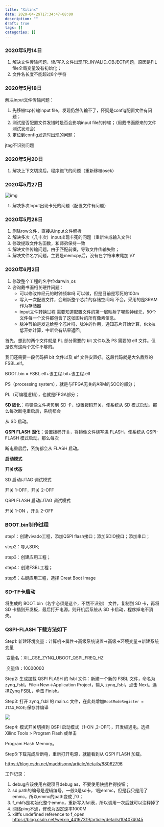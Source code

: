 ```yaml
---
title: "Xilinx"
date: 2020-04-29T17:34:47+08:00
description: ""
draft: true
tags: []
categories: []
---
```


### 2020年5月14日
1. 解决文件传输问题，读/写入文件出现FR_INVALID_OBJECT问题，原因是FIL file全局变量没有初始化；
2. 文件名长度不能超过8个字符

### 2020年5月18日

解决input文件传输问题：

1. 先移植tcp传输Input file，发现仍然传输不了，怀疑是config配置文件有问题；
2. 测试是否配置文件发错时是否会影响input file的传输；（用戴书画原来的文件测试发现会）
3. 定位到config发送时出现的问题；


jtag不识别问题

### 2020年5月20日

1. 解决上下文切换后，程序跑飞的问题（重新移植osek）

### 2020年5月27日

![img](https://images2018.cnblogs.com/blog/867021/201803/867021-20180322001733298-201433635.jpg)

1. 解决多次Input出现卡死的问题（配置文件有问题）

### 2020年5月28日

1. 删除row文件，直接从input文件解析
2. 解决多次（几十次）input出现卡死的问题（重新生成输入文件）
3. 修改提取文件名函数，和师弟保持一致
4. 解决文件传输问题，由于匹配前缀，导致文件传输失败；
5. 解决文件名字问题，主要是memcpy后，没有在字符串末尾加'\0'

### 2020年6月2日

1. 修改整个工程的名字位darwin_os
2. 咨询戴书画相关硬件问题：
   * 可以修改神经元的时钟频率吗
     可以做，但是目前是写死的100m
   * 写入一次配置文件，会刷新整个芯片的存储空间吗
     不会，采用的是SRAM作为存储器
   * input文件转换过程
     需要知道配置文件的第一层映射了哪些神经元，50个文件每一个文件都包含了这张图片的所有像素信息。
   * 脉冲节拍是发送给整个芯片吗，脉冲的作用，通知芯片开始计算，tick拉低开始计算，中断会有结果返回。

首先，想到的两个文件就是 PL 部分需要的 bit 文件以及 PS 需要的 elf 文件。但是仅有这两个文件不够的。

我们还需要一段代码把 bit 文件以及 elf 文件安置好。这段代码就是大名鼎鼎的 FSBL.elf。

BOOT.bin = FSBL.elf+该工程.bit+该工程.elf

PS（processing system），就是与FPGA无关的ARM的SOC的部分；

PL（可编程逻辑），也就是FPGA部分；

**SD 固化**：将镜像文件拷贝到 SD 卡，设置拨码开关，使系统从 SD 模式启动。那么每次断电重启后，系统都会

从 SD 启动。

**QSPI FLASH** **固化**：设置拨码开关，将镜像文件烧写进 FLASH，使系统从 QSPI-FLASH 模式启动。那么每次

断电重启后，系统都会从 FLASH 启动。

**启动模式** 

**开关状态**

SD 启动/JTAG 调试模式 

开关 1-OFF，开关 2-OFF

QSPI FLASH 启动/JTAG 调试模式 

开关 1-ON ，开关 2-OFF

### BOOT.bin制作过程

step1：创建vivado工程，添加QSPI flash接口；添加SDIO接口；添加串口；

step2：导入SDK;

step3：创建应用工程；

step4：创建FSBL工程；

step5：右键应用工程，选择 Creat Boot Image

### SD-TF卡启动

将生成的 BOOT.bin（名字必须是这个，不然不识别） 文件，复制到 SD 卡，再将 SD 卡插到开发板，最后打开电源。则开机后系统从 SD 卡启动，程序掉电不消失。

### QSPI-FLASH 下载方法如下

Step1: 新建环境变量：计算机->属性->高级系统设置->高级->环境变量->新建系统变量

​	变量名：XIL_CSE_ZYNQ_UBOOT_QSPI_FREQ_HZ

​	变量值：10000000

Step2: 生成加载 QSPI FLASH 的 fsbl 文件：新建一个新的 FSBL 文件，命名为 zynq_fsbl。File->New->Application Project，输入 zynq_fsbl，点击 Next。选择Zynq FSBL，单击 Finish。

Step3: 打开 zynq_fsbl 的 main.c 文件，在此处增加`BootModeRegister = JTAG_MODE;`保存并编译

![](https://gitee.com/chengshuyi/scripts/raw/master/img/20200429174920.png)

Step4: 模式开关切换到 QSPI 启动模式（1-ON ,2-OFF），开发板通电。选择 Xilinx Tools > Program Flash 或单击

Program Flash Memory。

Step6:下载完成后断电，重新打开电源，就能看到从 QSPI FLASH 加载。





https://blog.csdn.net/maddisonn/article/details/88062796





工作记录：

1. debug应该使用右键项目debug as，不要使用快捷栏得按钮；
2. sd path的编号是逻辑编号，一般0是sd卡，1是emmc，但是我只是用了emmc，所以emmc的path变成了0；
3. f_mkfs是初始化整个emmc，重新写入fat表，所以调用一次后就可以注释掉了
4. 网络ping不通，修改为固定速率1000M
5. xilffs undefined reference to f_open  https://blog.csdn.net/weixin_44167319/article/details/104074045
